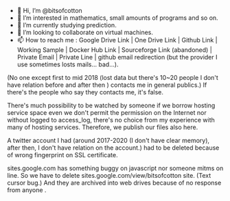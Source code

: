 - 👋 Hi, I’m @bitsofcotton
- 👀 I’m interested in mathematics, small amounts of programs and so on.
- 🌱 I’m currently studying prediction.
- 💞️ I’m looking to collaborate on virtual machines.
- 📫 How to reach me : Google Drive Link | One Drive Link | Github Link | Working Sample | Docker Hub Link | Sourceforge Link (abandoned) | Private Email | Private Line | github email redirection (but the provider I use sometimes losts mails... bad...).

(No one except first to mid 2018 (lost data but there's 10~20 people I don't have relation before and after then ) contacts me in general publics.)
If there's the people who say they contacts me, it's false.

There's much possibility to be watched by someone if we borrow hosting service space even we don't permit the permission on the Internet nor 
without logged to access_log, there's no choice from my experience with many of hosting services. 
Therefore, we publish our files also here.

A twitter account I had (around 2017-2020 (I don\'t have clear memory), after then, I don't have relation on the account.) had to be deleted
because of wrong fingerprint on SSL certificate.

sites.google.com has something buggy on javascript nor someone mitms on line. So we have to delete sites.google.com/view/bitsofcotton site.
(Text cursor bug.) And they are archived into web drives because of no response from anyone .
